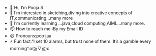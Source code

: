 - 👋 Hi, I’m Pooja S
- 👀 I’m interested in sketching,diving into creative concepts of IT,communicating...many more 
- 🌱 I’m currently learning ...java,cloud computing,AIML...many more.
- 📫 How to reach me :By my Email ID
- 😄 Pronouns:poo·jaa
- ⚡ Fun fact:“I set 10 alarms, but trust none of them. It’s a gamble every morning”.o(≧▽≦)o 


